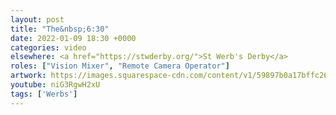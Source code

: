 ```yaml
---
layout: post
title: "The&nbsp;6:30"
date: 2022-01-09 18:30 +0000
categories: video
elsewhere: <a href="https://stwderby.org/">St Werb's Derby</a>
roles: ["Vision Mixer", "Remote Camera Operator"]
artwork: https://images.squarespace-cdn.com/content/v1/59897b0a17bffc269e4fec9b/1575027689741-23EFSM1EWOSUABC1BZVK/St+Werburgh%27s+Logo+-+White-Trans.png?format=1500w
youtube: niG3RgwH2xU
tags: ['Werbs']
---
```

